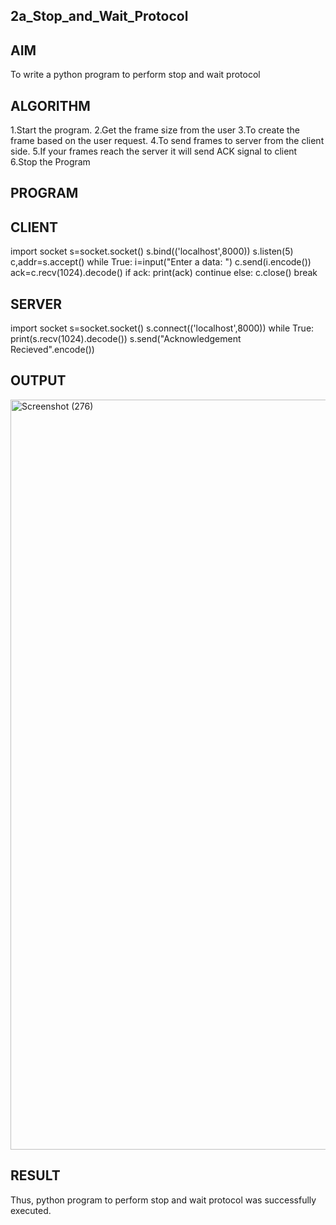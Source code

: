 ## 2a_Stop_and_Wait_Protocol

## AIM
To write a python program to perform stop and wait protocol

## ALGORITHM
1.Start the program.
2.Get the frame size from the user
3.To create the frame based on the user request.
4.To send frames to server from the client side.
5.If your frames reach the server it will send ACK signal to client
6.Stop the Program 

## PROGRAM

## CLIENT

import socket
s=socket.socket()
s.bind(('localhost',8000))
s.listen(5)
c,addr=s.accept()
while True:
  i=input("Enter a data: ")
  c.send(i.encode())
  ack=c.recv(1024).decode()
  if ack:
    print(ack)
    continue
  else:
    c.close()
    break
    
## SERVER

import socket
s=socket.socket()
s.connect(('localhost',8000))
while True:
   print(s.recv(1024).decode())
   s.send("Acknowledgement Recieved".encode())
   
## OUTPUT

<img width="1920" height="1200" alt="Screenshot (276)" src="https://github.com/user-attachments/assets/350b2e68-2593-4e79-9cd5-fac1db6e400b" />

## RESULT

Thus, python program to perform stop and wait protocol was successfully executed.

